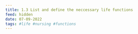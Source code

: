 ```yaml
---
title: 1.3 List and define the neccessary life functions
feed: hidden
date: 07-09-2022 
tags: #life #nursing #functions
---
```





